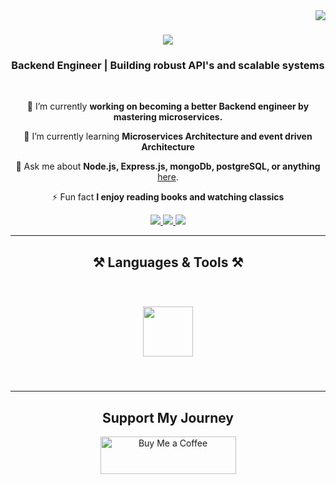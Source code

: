 <img align="right" src="https://visitor-badge.laobi.icu/badge?page_id=arnold-dev.arnold-dev" />

<h1 align="center">
    <img src="https://readme-typing-svg.herokuapp.com/?font=Righteous&size=35&center=true&vCenter=true&width=500&height=70&duration=4000&lines=Hi+There!+👋;+I'm+Arnold!;" />
</h1>

<h3 align="center">Backend Engineer | Building robust API's and scalable systems</h3>

<br/>

<div align="center">
 
 🔭 I’m currently **working on becoming a better Backend engineer by mastering microservices.**

 🌱 I’m currently learning **Microservices Architecture and event driven Architecture**

 💬 Ask me about **Node.js, Express.js, mongoDb, postgreSQL, or anything** [here](mailto:arnoldudemba7@gmail.com).
 
 ⚡ Fun fact **I enjoy reading books and watching classics**
 
</div>
 
<div align="center"> 
  <a href="mailto:arnoldudemba7@gmail.com">
    <img src="https://img.shields.io/badge/Gmail-333333?style=for-the-badge&logo=gmail&logoColor=red" />
  </a>
  <a href="https://www.linkedin.com/in/-arnold-dev" target="_blank">
    <img src="https://img.shields.io/badge/LinkedIn-0077B5?style=for-the-badge&logo=linkedin&logoColor=white" />
  </a>
  <a href="https://lambent-fox-53c530.netlify.app" target="_blank">
     <img src="https://img.shields.io/badge/Portfolio-FF5722?style=for-the-badge&logo=todoist&logoColor=white" target="_blank" /> <!-- sqlite, safari, google-chrome are other good icon options -->
  </a>
</div>

 <hr/>
 
<h2 align="center">⚒️ Languages & Tools ⚒️</h2>
<br/>
<div align="center">
    
<img src="https://skillicons.dev/icons?i=javascript,typescript,nodejs,express,mongodb,mysql,git,heroku,postman"
style="height: 80px; margin: 10px;" /><br>
</div>

<br/>
<hr/>

<div align="center">
  <h2>Support My Journey</h2>
  <a href="https://buymeacoffee.com/udembao429v" target="_blank" style="text-decoration: none;">
    <img 
      src="https://cdn.buymeacoffee.com/buttons/v2/default-yellow.png" 
      alt="Buy Me a Coffee" 
      style="height: 60px; width: 217px;" />
  </a>
</div>
